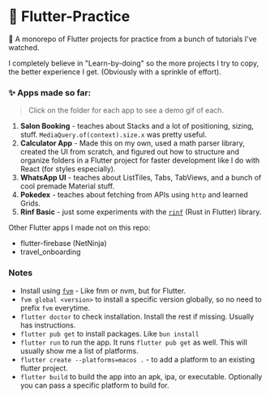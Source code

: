 # 🐣 Flutter-Practice

🐔 A monorepo of Flutter projects for practice from a bunch of tutorials I've watched.

I completely believe in "Learn-by-doing" so the more projects I try to copy, the better experience I get. (Obviously with a sprinkle of effort).

### ✨ Apps made so far:

> Click on the folder for each app to see a demo gif of each.

1. **Salon Booking** - teaches about Stacks and a lot of positioning, sizing, stuff. `MediaQuery.of(context).size.x` was pretty useful.
2. **Calculator App** - Made this on my own, used a math parser library, created the UI from scratch, and figured out how to structure and organize folders in a Flutter project for faster development like I do with React (for styles especially).
3. **WhatsApp UI** - teaches about ListTiles, Tabs, TabViews, and a bunch of cool premade Material stuff.
4. **Pokedex** - teaches about fetching from APIs using `http` and learned Grids.
5. **Rinf Basic** - just some experiments with the [`rinf`](https://rinf.cunarist.com/) (Rust in Flutter) library.

Other Flutter apps I made not on this repo:

- flutter-firebase (NetNinja)
- travel_onboarding

### Notes

- Install using [`fvm`](https://fvm.app/) - Like fnm or nvm, but for Flutter.
- `fvm global <version>` to install a specific version globally, so no need to prefix `fvm` everytime.
- `flutter doctor` to check installation. Install the rest if missing. Usually has instructions.
- `flutter pub get` to install packages. Like `bun install`
- `flutter run` to run the app. It runs `flutter pub get` as well. This will usually show me a list of platforms.
- `flutter create --platforms=macos .` - to add a platform to an existing flutter project.
- `flutter build` to build the app into an apk, ipa, or executable. Optionally you can pass a specific platform to build for.
